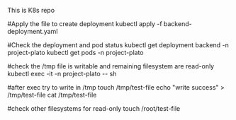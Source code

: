 This is K8s repo

#Apply the file to create deployment
kubectl apply -f backend-deployment.yaml

#Check the deployment and pod status
kubectl get deployment backend -n project-plato
kubectl get pods -n project-plato

#check the /tmp file is writable and remaining filesystem are read-only
kubectl exec -it <pod-name> -n project-plato -- sh

#after exec try to write in /tmp
touch /tmp/test-file
echo "write success" > /tmp/test-file
cat /tmp/test-file

#check other filesystems for read-only
touch /root/test-file